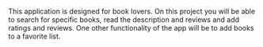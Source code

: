 This application is designed for book lovers. On this project you will be able to search for
specific books, read the description and reviews and add ratings and reviews. One other
functionality of the app will be to add books to a favorite list.
